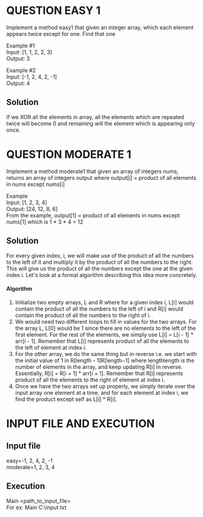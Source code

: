 # QUESTION EASY 1
Implement a method easy1 that given an integer array, which each element appears twice except for one. Find that one

Example #1<br>
Input: [1, 1, 2, 2, 3]<br>
Output: 3 <br>

Example #2<br>
Input: [-1, 2, 4, 2, -1]<br>
Output: 4<br>
## Solution
If we XOR all the elements in array, all the elements which are repeated twice will become 0 and remaining will the element which is appearing only once.
 
# QUESTION MODERATE 1
Implement a method moderate1 that given an array of integers nums, returns an array of integers output where output[i] = product of all elements in nums except nums[i]

Example<br>
Input: [1, 2, 3, 4]<br>
Output: [24, 12, 8, 6]<br>
From the example, output[1] = product of all elements in nums except nums[1] which is 1 * 3 * 4 = 12

## Solution
For every given index, i, we will make use of the product of all the numbers to the left of it and multiply it by the product of all the numbers to the right. This will give us the product of all the numbers except the one at the given index i. Let's look at a formal algorithm describing this idea more concretely.

#### Algorithm

  1. Initialize two empty arrays, L and R where for a given index i, L[i] would contain the product of all the numbers to the left of i and R[i] would contain the product of all the numbers to the right of i.<br>
  2. We would need two different loops to fill in values for the two arrays. For the array L, L[0] would be 1 since there are no elements to the left of the first element. For the rest of the elements, we simply use L[i] = L[i - 1] * arr[i - 1]. Remember that L[i] represents product of all the elements to the left of element at index i.<br>
  3. For the other array, we do the same thing but in reverse i.e. we start with the initial value of 1 in R[length - 1]R[length−1] where lengthlength is the number of elements in the array, and keep updating R[i] in reverse. Essentially, R[i] = R[i + 1] * arr[i + 1]. Remember that R[i] represents product of all the elements to the right of element at index i.<br>
  4. Once we have the two arrays set up properly, we simply iterate over the input array one element at a time, and for each element at index i, we find the product except self as L[i] * R[i].<br>


# INPUT FILE AND EXECUTION
## Input file
easy=-1, 2, 4, 2, -1<br>
moderate=1, 2, 3, 4
## Execution
Main <path_to_input_file><br>
For ex: Main C:\\input.txt
